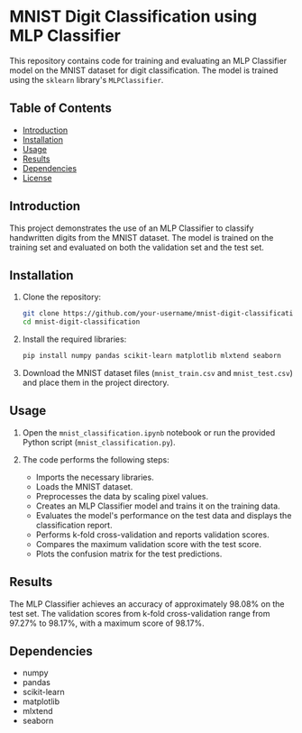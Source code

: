 # MNIST Digit Classification using MLP Classifier

This repository contains code for training and evaluating an MLP Classifier model on the MNIST dataset for digit classification. The model is trained using the `sklearn` library's `MLPClassifier`.

## Table of Contents
- [Introduction](#introduction)
- [Installation](#installation)
- [Usage](#usage)
- [Results](#results)
- [Dependencies](#dependencies)
- [License](#license)

## Introduction
This project demonstrates the use of an MLP Classifier to classify handwritten digits from the MNIST dataset. The model is trained on the training set and evaluated on both the validation set and the test set.

## Installation
1. Clone the repository:
   ```sh
   git clone https://github.com/your-username/mnist-digit-classification.git
   cd mnist-digit-classification
   ```

2. Install the required libraries:
   ```sh
   pip install numpy pandas scikit-learn matplotlib mlxtend seaborn
   ```

3. Download the MNIST dataset files (`mnist_train.csv` and `mnist_test.csv`) and place them in the project directory.

## Usage
1. Open the `mnist_classification.ipynb` notebook or run the provided Python script (`mnist_classification.py`).

2. The code performs the following steps:
   - Imports the necessary libraries.
   - Loads the MNIST dataset.
   - Preprocesses the data by scaling pixel values.
   - Creates an MLP Classifier model and trains it on the training data.
   - Evaluates the model's performance on the test data and displays the classification report.
   - Performs k-fold cross-validation and reports validation scores.
   - Compares the maximum validation score with the test score.
   - Plots the confusion matrix for the test predictions.

## Results
The MLP Classifier achieves an accuracy of approximately 98.08% on the test set. The validation scores from k-fold cross-validation range from 97.27% to 98.17%, with a maximum score of 98.17%.

## Dependencies
- numpy
- pandas
- scikit-learn
- matplotlib
- mlxtend
- seaborn
